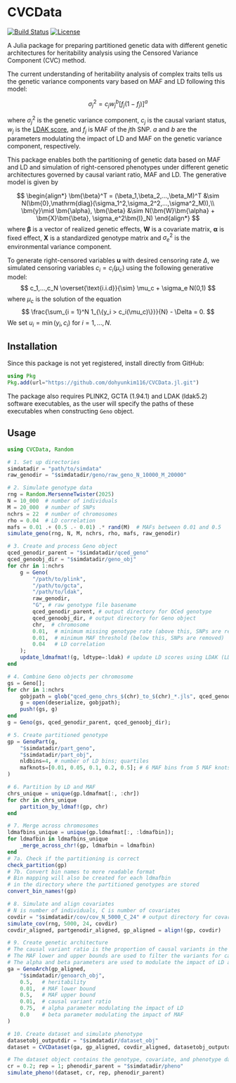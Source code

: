 # CVCData

[![Build Status](https://github.com/dohyunkim116/CVCData.jl/actions/workflows/CI.yml/badge.svg)](https://github.com/dohyunkim116/CVCData.jl/actions/workflows/CI.yml)
[![License](https://img.shields.io/badge/license-MIT-blue.svg)](https://opensource.org/licenses/MIT)
<!-- [![Coverage Status](https://coveralls.io/repos/github/dohyunkim116/CVCData.jl/badge.svg?branch=main)](https://coveralls.io/github/dohyunkim116/CVCData.jl?branch=main)
[![Documentation Status](https://readthedocs.org/projects/cvcdata/badge/?version=latest)](https://cvcdata.readthedocs.io/en/latest/?badge=latest) -->

A Julia package for preparing partitioned genetic data with different genetic architectures for heritability analysis using the Censored Variance Component (CVC) method.

The current understanding of heritability analysis of complex traits tells us the genetic variance components vary based on MAF and LD following this model:

$$
\sigma_j^2 = c_jw_j^b[f_j(1-f_j)]^a
$$

where $\sigma_j^2$ is the genetic variance component, $c_j$ is the causal variant status, $w_j$ is the [LDAK score](https://dougspeed.com/calculate-weightings/), and $f_j$ is MAF of the $j$th SNP. $a$ and $b$ are the parameters modulating the impact of LD and MAF on the genetic variance component, respectively.


 This package enables both the partitioning of genetic data based on MAF and LD and simulation of right-censored phenotypes under different genetic architectures governed by causal variant ratio, MAF and LD. The generative model is given by

$$
\begin{align*}
 \bm{\beta}^T = (\beta_1,\beta_2,...,\beta_M)^T &\sim N(\bm{0},\mathrm{diag}(\sigma_1^2,\sigma_2^2,...,\sigma^2_M)),\\
\bm{y}\mid \bm{\alpha}, \bm{\beta} &\sim N(\bm{W}\bm{\alpha} + \bm{X}\bm{\beta}, \sigma_e^2\bm{I}_N)
\end{align*}
$$ where $\bm{\beta}$ is a vector of realized genetic effects, $\bm{W}$ is a covariate matrix, $\bm{\alpha}$ is fixed effect, $\bm{X}$ is a standardized genotype matrix and $\sigma_e^2$ is the environmental variance component.

To generate right-censored variables $\bm{u}$ with desired censoring rate $\Delta$, we simulated censoring variables $c_i = c_i(\mu_c)$ using the following generative model:
$$
        c_1,...,c_N \overset{\text{i.i.d}}{\sim}  \mu_c + \sigma_e N(0,1)
$$ where $\mu_c$ is the solution of the equation
$$
            \frac{\sum_{i = 1}^N 1_{\{y_i > c_i(\mu_c)\}}}{N}  - \Delta = 0.
$$ We set $u_i = \min(y_i, c_i)$ for $i = 1,...,N$.


## Installation

Since this package is not yet registered, install directly from GitHub:

```julia
using Pkg
Pkg.add(url="https://github.com/dohyunkim116/CVCData.jl.git")
```

The package also requires PLINK2, GCTA (1.94.1) and LDAK (ldak5.2) software executables, as the user will specify the paths of these executables when constructing `Geno` object.

## Usage

```julia
using CVCData, Random

# 1. Set up directories
simdatadir = "path/to/simdata"
raw_genodir = "$simdatadir/geno/raw_geno_N_10000_M_20000"

# 2. Simulate genotype data
rng = Random.MersenneTwister(2025)
N = 10_000  # number of individuals
M = 20_000  # number of SNPs
nchrs = 22  # number of chromosomes
rho = 0.04  # LD correlation
mafs = 0.01 .+ (0.5 .- 0.01) .* rand(M)  # MAFs between 0.01 and 0.5
simulate_geno(rng, N, M, nchrs, rho, mafs, raw_genodir)

# 3. Create and process Geno object
qced_genodir_parent = "$simdatadir/qced_geno"
qced_genoobj_dir = "$simdatadir/geno_obj"
for chr in 1:nchrs
    g = Geno(
        "/path/to/plink", 
        "/path/to/gcta", 
        "/path/to/ldak", 
        raw_genodir, 
        "G", # raw genotype file basename
        qced_genodir_parent, # output directory for QCed genotype
        qced_genoobj_dir, # output directory for Geno object
        chr,  # chromosome
        0.01,  # minimum missing genotype rate (above this, SNPs are removed)
        0.01,  # minimum MAF threshold (below this, SNPs are removed)
        0.04   # LD correlation
    );
    update_ldmafmat!(g, ldtype=:ldak) # update LD scores using LDAK (LDAK scores)
end

# 4. Combine Geno objects per chromosome
gs = Geno[];
for chr in 1:nchrs
    gobjpath = glob("qced_geno_chrs_$(chr)_to_$(chr)_*.jls", qced_genoobj_dir)[]
    g = open(deserialize, gobjpath);
    push!(gs, g)
end
g = Geno(gs, qced_genodir_parent, qced_genoobj_dir);

# 5. Create partitioned genotype
gp = GenoPart(g, 
    "$simdatadir/part_geno",
    "$simdatadir/part_obj",
    nldbins=4, # number of LD bins; quartiles
    mafknots=[0.01, 0.05, 0.1, 0.2, 0.5]; # 6 MAF bins from 5 MAF knots
)

# 6. Partition by LD and MAF
chrs_unique = unique(gp.ldmafmat[:, :chr])
for chr in chrs_unique
    partition_by_ldmaf!(gp, chr)
end

# 7. Merge across chromosomes
ldmafbins_unique = unique(gp.ldmafmat[:, :ldmafbin]);
for ldmafbin in ldmafbins_unique
    _merge_across_chr!(gp, ldmafbin = ldmafbin)
end
# 7a. Check if the partitioning is correct
check_partition(gp)
# 7b. Convert bin names to more readable format
# Bin mapping will also be created for each ldmafbin 
# in the directory where the partitioned genotypes are stored
convert_bin_names!(gp) 

# 8. Simulate and align covariates
# N is number of individuals, C is number of covariates
covdir = "$simdatadir/cov/cov_N_5000_C_24" # output directory for covariates
simulate_cov(rng, 5000, 24, covdir)
covdir_aligned, partgenodir_aligned, gp_aligned = align!(gp, covdir)

# 9. Create genetic architecture
# The causal variant ratio is the proportion of causal variants in the total number of variants
# The MAF lower and upper bounds are used to filter the variants for causal variant selection
# The alpha and beta parameters are used to modulate the impact of LD and MAF on the selection of causal variants
ga = GenoArch(gp_aligned, 
    "$simdatadir/genoarch_obj", 
    0.5,   # heritability
    0.01,  # MAF lower bound
    0.5,   # MAF upper bound
    0.01,  # causal variant ratio
    0.75,  # alpha parameter modulating the impact of LD
    0.0    # beta parameter modulating the impact of MAF
) 

# 10. Create dataset and simulate phenotype
datasetobj_outputdir = "$simdatadir/dataset_obj"
dataset = CVCDataset(ga, gp_aligned, covdir_aligned, datasetobj_outputdir)

# The dataset object contains the genotype, covariate, and phenotype data.
cr = 0.2; rep = 1; phenodir_parent = "$simdatadir/pheno"
simulate_pheno!(dataset, cr, rep, phenodir_parent)
```